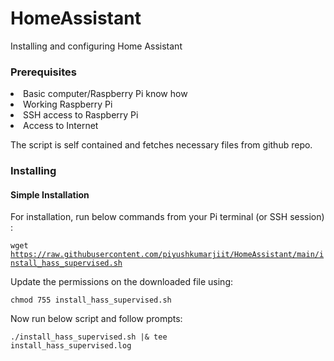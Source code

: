 # HomeAssistant
Installing and configuring Home Assistant

### Prerequisites
<li>Basic computer/Raspberry Pi know how</li>
<li>Working Raspberry Pi</li>
<li>SSH access to Raspberry Pi</li>
<li>Access to Internet</li>

The script is self contained and fetches necessary files from github repo.

### Installing
#### Simple Installation
For installation, run below commands from your Pi terminal (or SSH session) :

<code>wget https://raw.githubusercontent.com/piyushkumarjiit/HomeAssistant/main/install_hass_supervised.sh</code>

Update the permissions on the downloaded file using:

<code>chmod 755 install_hass_supervised.sh</code>

Now run below script and follow prompts:

<code>./install_hass_supervised.sh |& tee install_hass_supervised.log</code>
